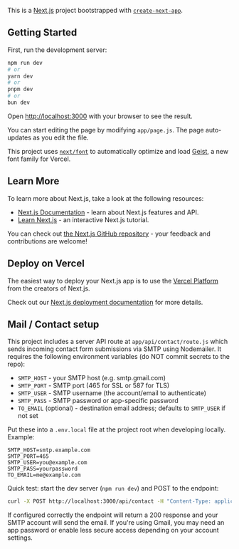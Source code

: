 This is a [Next.js](https://nextjs.org) project bootstrapped with [`create-next-app`](https://github.com/vercel/next.js/tree/canary/packages/create-next-app).

## Getting Started

First, run the development server:

```bash
npm run dev
# or
yarn dev
# or
pnpm dev
# or
bun dev
```

Open [http://localhost:3000](http://localhost:3000) with your browser to see the result.

You can start editing the page by modifying `app/page.js`. The page auto-updates as you edit the file.

This project uses [`next/font`](https://nextjs.org/docs/app/building-your-application/optimizing/fonts) to automatically optimize and load [Geist](https://vercel.com/font), a new font family for Vercel.

## Learn More

To learn more about Next.js, take a look at the following resources:

- [Next.js Documentation](https://nextjs.org/docs) - learn about Next.js features and API.
- [Learn Next.js](https://nextjs.org/learn) - an interactive Next.js tutorial.

You can check out [the Next.js GitHub repository](https://github.com/vercel/next.js) - your feedback and contributions are welcome!

## Deploy on Vercel

The easiest way to deploy your Next.js app is to use the [Vercel Platform](https://vercel.com/new?utm_medium=default-template&filter=next.js&utm_source=create-next-app&utm_campaign=create-next-app-readme) from the creators of Next.js.

Check out our [Next.js deployment documentation](https://nextjs.org/docs/app/building-your-application/deploying) for more details.

## Mail / Contact setup

This project includes a server API route at `app/api/contact/route.js` which sends incoming contact form submissions via SMTP using Nodemailer. It requires the following environment variables (do NOT commit secrets to the repo):

- `SMTP_HOST` - your SMTP host (e.g. smtp.gmail.com)
- `SMTP_PORT` - SMTP port (465 for SSL or 587 for TLS)
- `SMTP_USER` - SMTP username (the account/email to authenticate)
- `SMTP_PASS` - SMTP password or app-specific password
- `TO_EMAIL` (optional) - destination email address; defaults to `SMTP_USER` if not set

Put these into a `.env.local` file at the project root when developing locally. Example:

```env
SMTP_HOST=smtp.example.com
SMTP_PORT=465
SMTP_USER=you@example.com
SMTP_PASS=yourpassword
TO_EMAIL=me@example.com
```

Quick test: start the dev server (`npm run dev`) and POST to the endpoint:

```bash
curl -X POST http://localhost:3000/api/contact -H "Content-Type: application/json" -d '{"name":"Test","email":"test@example.com","message":"Hello"}'
```

If configured correctly the endpoint will return a 200 response and your SMTP account will send the email. If you're using Gmail, you may need an app password or enable less secure access depending on your account settings.
